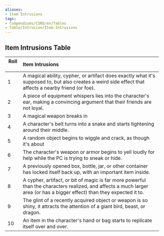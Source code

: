 ```yaml
---
aliases:
- Item Intrusions
tags:
- Compendiums/CSRD/en/Tables
- Table/Intrusion/Item-Intrusions
---
```


## Item Intrusions Table
|  Roll &nbsp; &nbsp; | Item Intrusions  |
| ------------- | :----------- |
| 1 | A magical ability, cypher, or artifact does exactly what it's supposed to, but also creates a weird side effect that affects a nearby friend (or foe). |
| 2 | A piece of equipment whispers lies into the character's ear, making a convincing argument that their friends are not loyal. |
| 3 | A magical weapon breaks in |
| 4 | A character's belt turns into a snake and starts tightening around their middle. |
| 5 | A random object begins to wiggle and crack, as though it's about |
| 6 | The character's weapon or armor begins to yell loudly for help while the PC is trying to sneak or hide. |
| 7 | A previously opened box, bottle, jar, or other container has locked itself back up, with an important item inside. |
| 8 | A cypher, artifact, or bit of magic is far more powerful than the characters realized, and affects a much larger area (or has a bigger effect) than they expected it to. |
| 9 | The glint of a recently acquired object or weapon is so shiny, it attracts the attention of a giant bird, beast, or dragon. |
| 10 | An item in the character's hand or bag starts to replicate itself over and over. |